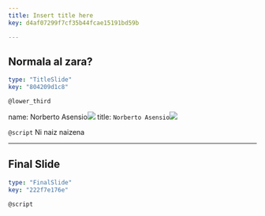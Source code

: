 ```yaml
---
title: Insert title here
key: d4af07299f7cf35b44fcae15191bd59b

---
```

## Normala al zara?

```yaml
type: "TitleSlide"
key: "804209d1c8"
```

`@lower_third`

name: Norberto Asensio![](image-url)
title: `Norberto Asensio`![](image-url)


`@script`
Ni naiz naizena


---
## Final Slide

```yaml
type: "FinalSlide"
key: "222f7e176e"
```

`@script`


